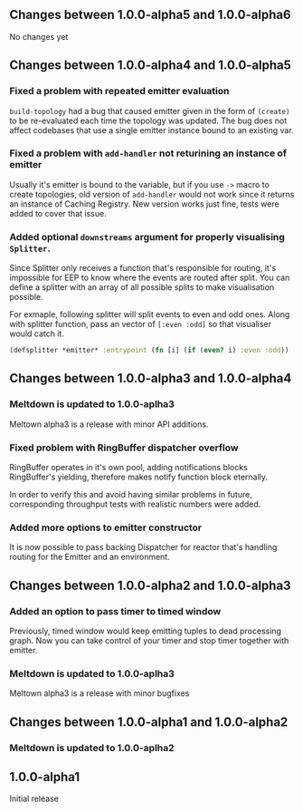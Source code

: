## Changes between 1.0.0-alpha5 and 1.0.0-alpha6

No changes yet

## Changes between 1.0.0-alpha4 and 1.0.0-alpha5

### Fixed a problem with repeated emitter evaluation

`build-topology` had a bug that caused emitter given in the form of `(create)` to be
re-evaluated each time the topology was updated. The bug does not affect codebases
that use a single emitter instance bound to an existing var.

### Fixed a problem with `add-handler` not returining an instance of emitter

Usually it's emitter is bound to the variable, but if you use `->` macro to create
topologies, old version of `add-handler` would not work since it returns an instance
of Caching Registry. New version works just fine, tests were added to cover that issue.

### Added optional `downstreams` argument for properly visualising `Splitter`.

Since Splitter only receives a function that's responsible for routing, it's impossible
for EEP to know where the events are routed after split. You can define a splitter
with an array of all possible splits to make visualisation possible.

For exmaple, following splitter will split events to even and odd ones. Along with
splitter function, pass an vector of `[:even :odd]` so that visualiser would catch it.

```clj
(defsplitter *emitter* :entrypoint (fn [i] (if (even? i) :even :odd)) [:even :odd])
```

## Changes between 1.0.0-alpha3 and 1.0.0-alpha4

### Meltdown is updated to 1.0.0-aplha3

Meltown alpha3 is a release with minor API additions.

### Fixed problem with RingBuffer dispatcher overflow

RingBuffer operates in it's own pool, adding notifications blocks RingBuffer's yielding,
therefore makes notify function block eternally.

In order to verify this and avoid having similar problems in future, corresponding
throughput tests with realistic numbers were added.

### Added more options to emitter constructor

It is now possible to pass backing Dispatcher for reactor that's handling routing for the
Emitter and an environment.

## Changes between 1.0.0-alpha2 and 1.0.0-alpha3

### Added an option to pass timer to timed window

Previously, timed window would keep emitting tuples to dead processing graph. Now you can
take control of your timer and stop timer together with emitter.

### Meltdown is updated to 1.0.0-aplha3

Meltown alpha3 is a release with minor bugfixes

## Changes between 1.0.0-alpha1 and 1.0.0-alpha2

### Meltdown is updated to 1.0.0-aplha2

## 1.0.0-alpha1

Initial release

